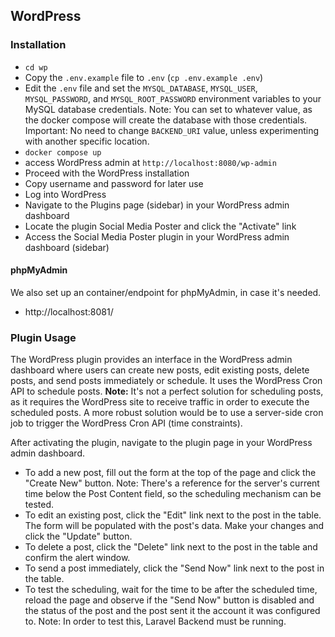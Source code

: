 ## WordPress

### Installation
- `cd wp`
- Copy the `.env.example` file to `.env` (`cp .env.example .env`)
- Edit the `.env` file and set the `MYSQL_DATABASE`, `MYSQL_USER`, `MYSQL_PASSWORD`, and `MYSQL_ROOT_PASSWORD` environment variables to your MySQL database credentials.
Note: You can set to whatever value, as the docker compose will create the database with those credentials.
Important: No need to change `BACKEND_URI` value, unless experimenting with another specific location.
- `docker compose up`
- access WordPress admin at `http://localhost:8080/wp-admin`
- Proceed with the WordPress installation
- Copy username and password for later use
- Log into WordPress
- Navigate to the Plugins page (sidebar) in your WordPress admin dashboard
- Locate the plugin Social Media Poster and click the "Activate" link
- Access the Social Media Poster plugin in your WordPress admin dashboard (sidebar)

#### phpMyAdmin
We also set up an container/endpoint for phpMyAdmin, in case it's needed.
- http://localhost:8081/

### Plugin Usage
The WordPress plugin provides an interface in the WordPress admin dashboard where users can create new posts, edit existing posts, delete posts, and send posts immediately or schedule. It uses the WordPress Cron API to schedule posts.
**Note:** It's not a perfect solution for scheduling posts, as it requires the WordPress site to receive traffic in order to execute the scheduled posts. A more robust solution would be to use a server-side cron job to trigger the WordPress Cron API (time constraints).

After activating the plugin, navigate to the plugin page in your WordPress admin dashboard.
- To add a new post, fill out the form at the top of the page and click the "Create New" button.
Note: There's a reference for the server's current time below the Post Content field, so the scheduling mechanism can be tested.
- To edit an existing post, click the "Edit" link next to the post in the table. The form will be populated with the post's data. Make your changes and click the "Update" button.
- To delete a post, click the "Delete" link next to the post in the table and confirm the alert window.
- To send a post immediately, click the "Send Now" link next to the post in the table.
- To test the scheduling, wait for the time to be after the scheduled time, reload the page and observe if the "Send Now" button is disabled and the status of the post and the post sent it the account it was configured to.
Note: In order to test this, Laravel Backend must be running.
